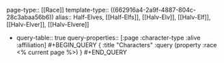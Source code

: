 page-type:: [[Race]]
template-type:: ((662916a4-2a9f-4887-804c-28c3abaa56b6))
alias:: Half-Elves, [[Half-Elfs]], [[Halv-Elv]], [[Halv-Elf]], [[Halv-Elver]], [[Halv-Elvere]]

- query-table:: true
  query-properties:: [:page :character-type :alive :affiliation]
  #+BEGIN_QUERY
  {
  :title "Characters"
  :query (property :race <% current page %>)
  }
  #+END_QUERY